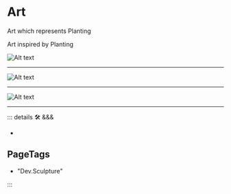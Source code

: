 
# Art

Art which represents Planting

Art inspired by Planting

![Alt text](/art/CellularDecomposition.jpg)

---

![Alt text](/art/LegMotoOverlap.jpg)

---

![Alt text](/art/PeelStationFloor.jpg)

---

<!-- =================================================== -->
<!-- =================================================== -->
<!-- =================================================== -->
<!-- =================================================== -->
<!-- =================================================== -->
::: details 🛠 <dev>&&&</dev>

-

<h2>PageTags</h2>

- "Dev.Sculpture"

:::
